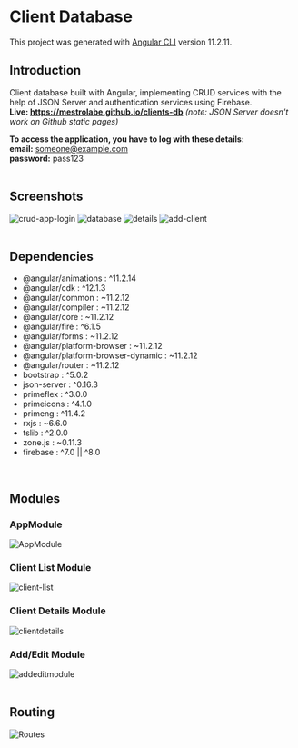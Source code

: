 # Client Database

This project was generated with [Angular CLI](https://github.com/angular/angular-cli) version 11.2.11.

## Introduction
Client database built with Angular, implementing CRUD services with the help of JSON Server and authentication services using Firebase.  
**Live: https://mestrolabe.github.io/clients-db** *(note: JSON Server doesn't work on Github static pages)*

**To access the application, you have to log with these details:**  
**email:** someone@example.com  
**password:** pass123
<br>
<br>
## Screenshots
![crud-app-login](https://user-images.githubusercontent.com/48629265/127767084-350a8ff7-3b77-461e-9187-93340c46c672.png)
![database](https://user-images.githubusercontent.com/48629265/127767088-7526f5c0-2465-4163-8541-ccfa1c9147b3.png)
![details](https://user-images.githubusercontent.com/48629265/127767090-551fa219-d39c-4e32-9b53-6aae186ffa18.png)
![add-client](https://user-images.githubusercontent.com/48629265/127767089-5f24ae72-7cb4-4ca7-9cc4-710121a3ea02.png)
<br>
<br>
## Dependencies
- @angular/animations : ^11.2.14
- @angular/cdk : ^12.1.3
- @angular/common : ~11.2.12
- @angular/compiler : ~11.2.12
- @angular/core : ~11.2.12
- @angular/fire : ^6.1.5
- @angular/forms : ~11.2.12
- @angular/platform-browser : ~11.2.12
- @angular/platform-browser-dynamic : ~11.2.12
- @angular/router : ~11.2.12
- bootstrap : ^5.0.2
- json-server : ^0.16.3
- primeflex : ^3.0.0
- primeicons : ^4.1.0
- primeng : ^11.4.2
- rxjs : ~6.6.0
- tslib : ^2.0.0
- zone.js : ~0.11.3
- firebase : ^7.0 || ^8.0
<br>

## Modules

### AppModule
![AppModule](https://user-images.githubusercontent.com/48629265/127661469-458886f1-f312-47c7-8628-ca7555b5e0a9.PNG)

### Client List Module
![client-list](https://user-images.githubusercontent.com/48629265/127661595-557896ab-bf19-4ce1-9787-7f3a66e3910d.PNG)

### Client Details Module
![clientdetails](https://user-images.githubusercontent.com/48629265/127661840-7d10599e-60b4-4a68-84fb-8c609366ff90.PNG)

### Add/Edit Module
![addeditmodule](https://user-images.githubusercontent.com/48629265/127661855-6b0ad092-387a-42d3-baa4-b55e3c1d7651.PNG)
<br>
<br>
## Routing
![Routes](https://user-images.githubusercontent.com/48629265/127661831-1691e60e-30bc-4b27-9d16-26ecf78a5e28.PNG)

